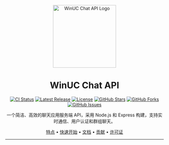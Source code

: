 <p align="center">
  <img src="docs/images/logo.png" alt="WinUC Chat API Logo" width="200"/>
</p>

<h1 align="center">WinUC Chat API</h1>

<p align="center">
  <a href="https://github.com/yourusername/winuc-chat-api/actions"><img src="https://github.com/yourusername/winuc-chat-api/workflows/CI/badge.svg" alt="CI Status"></a>
  <a href="https://github.com/yourusername/winuc-chat-api/releases"><img src="https://img.shields.io/github/v/release/yourusername/winuc-chat-api" alt="Latest Release"></a>
  <a href="LICENSE"><img src="https://img.shields.io/github/license/yourusername/winuc-chat-api" alt="License"></a>
  <a href="https://github.com/yourusername/winuc-chat-api/stargazers"><img src="https://img.shields.io/github/stars/yourusername/winuc-chat-api" alt="GitHub Stars"></a>
  <a href="https://github.com/yourusername/winuc-chat-api/network/members"><img src="https://img.shields.io/github/forks/yourusername/winuc-chat-api" alt="GitHub Forks"></a>
  <a href="https://github.com/yourusername/winuc-chat-api/issues"><img src="https://img.shields.io/github/issues/yourusername/winuc-chat-api" alt="GitHub Issues"></a>
</p>

<p align="center">
  一个简洁、高效的聊天应用服务端 API，采用 Node.js 和 Express 构建，支持实时通信、用户认证和群组聊天。
</p>

<p align="center">
  <a href="#特点">特点</a> •
  <a href="#快速开始">快速开始</a> •
  <a href="#文档">文档</a> •
  <a href="#贡献">贡献</a> •
  <a href="#许可证">许可证</a>
</p>

--- 